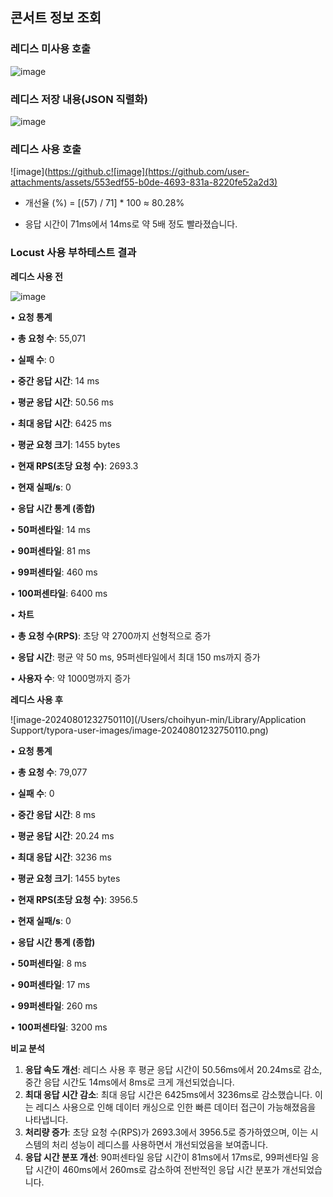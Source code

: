 ## 콘서트 정보 조회



### 레디스 미사용 호출

![image](https://github.com/user-attachments/assets/fe507837-3443-4fbf-9ab3-1769a278d655)

### 레디스 저장 내용(JSON 직렬화)

![image](https://github.com/user-attachments/assets/652e239d-c1ff-4d55-91e0-8ec8e5dee8de)

### 레디스 사용 호출

![image](https://github.c![image](https://github.com/user-attachments/assets/553edf55-b0de-4693-831a-8220fe52a2d3)

- 개선율 (%) = [(57) / 71] * 100 ≈ 80.28%

- 응답 시간이 71ms에서 14ms로 약 5배 정도 빨라졌습니다.

### Locust 사용 부하테스트 결과

**레디스 사용 전**

![image](https://github.com/user-attachments/assets/a12fb02f-9fed-4da6-be35-8da8e32dcee2)

•	**요청 통계**

•	**총 요청 수**: 55,071

•	**실패 수**: 0

•	**중간 응답 시간**: 14 ms

•	**평균 응답 시간**: 50.56 ms

•	**최대 응답 시간**: 6425 ms

•	**평균 요청 크기**: 1455 bytes

•	**현재 RPS(초당 요청 수)**: 2693.3

•	**현재 실패/s**: 0

•	**응답 시간 통계 (종합)**

•	**50퍼센타일**: 14 ms

•	**90퍼센타일**: 81 ms

•	**99퍼센타일**: 460 ms

•	**100퍼센타일**: 6400 ms

•	**차트**

•	**총 요청 수(RPS)**: 초당 약 2700까지 선형적으로 증가

•	**응답 시간**: 평균 약 50 ms, 95퍼센타일에서 최대 150 ms까지 증가

•	**사용자 수**: 약 1000명까지 증가

**레디스 사용 후**

![image-20240801232750110](/Users/choihyun-min/Library/Application Support/typora-user-images/image-20240801232750110.png)

•	**요청 통계**

•	**총 요청 수**: 79,077

•	**실패 수**: 0

•	**중간 응답 시간**: 8 ms

•	**평균 응답 시간**: 20.24 ms

•	**최대 응답 시간**: 3236 ms

•	**평균 요청 크기**: 1455 bytes

•	**현재 RPS(초당 요청 수)**: 3956.5

•	**현재 실패/s**: 0

•	**응답 시간 통계 (종합)**

•	**50퍼센타일**: 8 ms

•	**90퍼센타일**: 17 ms

•	**99퍼센타일**: 260 ms

•	**100퍼센타일**: 3200 ms

**비교 분석**

1. **응답 속도 개선**: 레디스 사용 후 평균 응답 시간이 50.56ms에서 20.24ms로 감소, 중간 응답 시간도 14ms에서 8ms로 크게 개선되었습니다.
2. **최대 응답 시간 감소**: 최대 응답 시간은 6425ms에서 3236ms로 감소했습니다. 이는 레디스 사용으로 인해 데이터 캐싱으로 인한 빠른 데이터 접근이 가능해졌음을 나타냅니다.
3. **처리량 증가**: 초당 요청 수(RPS)가 2693.3에서 3956.5로 증가하였으며, 이는 시스템의 처리 성능이 레디스를 사용하면서 개선되었음을 보여줍니다.
4. **응답 시간 분포 개선**: 90퍼센타일 응답 시간이 81ms에서 17ms로, 99퍼센타일 응답 시간이 460ms에서 260ms로 감소하여 전반적인 응답 시간 분포가 개선되었습니다.